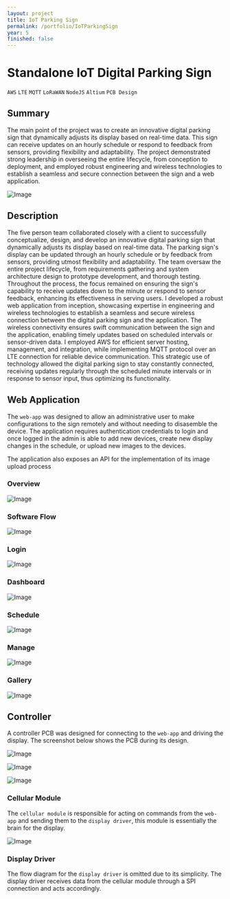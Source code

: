 ```yaml
---
layout: project
title: IoT Parking Sign
permalink: /portfolio/IoTParkingSign
year: 5
finished: false
---
```



# Standalone IoT Digital Parking Sign

`AWS` `LTE` `MQTT` `LoRaWAN` `NodeJS` `Altium` `PCB Design` 


## Summary

The main point of the project was to create an innovative digital parking sign that dynamically adjusts its display based on real-time data. This sign can receive updates on an hourly schedule or respond to feedback from sensors, providing flexibility and adaptability. The project demonstrated strong leadership in overseeing the entire lifecycle, from conception to deployment, and employed robust engineering and wireless technologies to establish a seamless and secure connection between the sign and a web application.

![Image](/assets/images/IoTParkingSign/sign.png)

## Description

The five person team collaborated closely with a client to successfully conceptualize, design, and develop an innovative digital parking sign that dynamically adjusts its display based on real-time data. The parking sign's display can be updated through an hourly schedule or by feedback from sensors, providing utmost flexibility and adaptability. The team oversaw the entire project lifecycle, from requirements gathering and system architecture design to prototype development, and thorough testing. Throughout the process, the focus remained on ensuring the sign's capability to receive updates down to the minute or respond to sensor feedback, enhancing its effectiveness in serving users. I developed a robust web application from inception, showcasing expertise in engineering and wireless technologies to establish a seamless and secure wireless connection between the digital parking sign and the application. The wireless connectivity ensures swift communication between the sign and the application, enabling timely updates based on scheduled intervals or sensor-driven data. I employed AWS for efficient server hosting, management, and integration, while implementing MQTT protocol over an LTE connection for reliable device communication. This strategic use of technology allowed the digital parking sign to stay constantly connected, receiving updates regularly through the scheduled minute intervals or in response to sensor input, thus optimizing its functionality.

## Web Application

The `web-app` was designed to allow an administrative user to make configurations to the sign remotely and without needing to disasemble the device. The application requires authentication credentials to login and once logged in the admin is able to add new devices, create new display changes in the schedule, or upload new images to the devices.

The application also exposes an API for the implementation of its image upload process

### Overview

![Image](/assets/images/IoTParkingSign/overview.png)

### Software Flow

![Image](/assets/images/IoTParkingSign/webappflow.png)

### Login

![Image](/assets/images/IoTParkingSign/login.png)

### Dashboard

![Image](/assets/images/IoTParkingSign/dashboard.png)

### Schedule

![Image](/assets/images/IoTParkingSign/schedule.png)

### Manage

![Image](/assets/images/IoTParkingSign/devices.png)

### Gallery

![Image](/assets/images/IoTParkingSign/gallery.png)

## Controller

A controller PCB was designed for connecting to the `web-app` and driving the display. The screenshot below shows the PCB during its design.

![Image](/assets/images/IoTParkingSign/pcb.png)

![Image](/assets/images/IoTParkingSign/pcbFront.png)

![Image](/assets/images/IoTParkingSign/pcbBack.png)

### Cellular Module

The `cellular module` is responsible for acting on commands from the `web-app` and sending them to the `display driver`, this module is essentially the brain for the display.

![Image](/assets/images/IoTParkingSign/cellularflow.png)

### Display Driver

The flow diagram for the `display driver` is omitted due to its simplicity. The display driver receives data from the cellular module through a SPI connection and acts accordingly. 